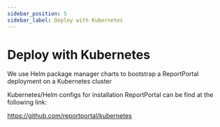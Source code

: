 ```yaml
---
sidebar_position: 5
sidebar_label: Deploy with Kubernetes
---
```


# Deploy with Kubernetes

We use Helm package manager charts to bootstrap a ReportPortal deployment on a Kubernetes cluster  

Kubernetes/Helm configs for installation ReportPortal can be find at the following link:   

https://github.com/reportportal/kubernetes
